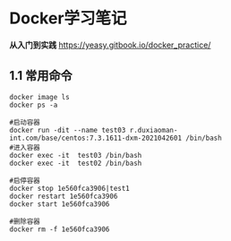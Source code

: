 # Docker学习笔记

**从入门到实践** https://yeasy.gitbook.io/docker_practice/

## 1.1 常用命令

```shell
docker image ls
docker ps -a

#启动容器
docker run -dit --name test03 r.duxiaoman-int.com/base/centos:7.3.1611-dxm-2021042601 /bin/bash
#进入容器
docker exec -it  test03 /bin/bash
docker exec -it  test02 /bin/bash

#启停容器
docker stop 1e560fca3906|test1
docker restart 1e560fca3906
docker start 1e560fca3906 

#删除容器
docker rm -f 1e560fca3906
```

